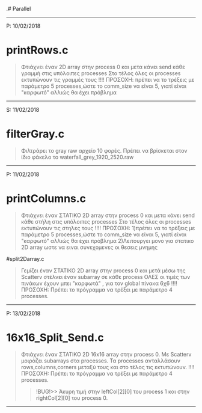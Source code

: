 .# Parallel

-----------------------------------------------------------------------------------------------------------
P: 10/02/2018
# printRows.c
>Φτιάχνει έναν 2D array στην process 0 και μετα κάνει send κάθε γραμμή στις υπόλοιπες processes 
>Στο τέλος όλες οι processes εκτυπώνουν τις γραμμές τους
!!!! ΠΡΟΣΟΧΗ: πρέπει να το τρέξεις με παράμετρο 5 processes,ώστε το comm_size να είναι 5, γιατί είναι "καρφωτό" αλλιώς θα έχει πρόβλημα

------------------------------------------------------------------------------------------------------------
S: 11/02/2018
# filterGray.c
>Φιλτράρει το gray raw αρχείο 10 φορές.
>Πρέπει να βρίσκεται στον ίδιο φάκελο το waterfall_grey_1920_2520.raw

------------------------------------------------------------------------------------------------------------
P: 11/02/2018
# printColumns.c
>Φτιάχνει έναν ΣΤΑΤΙΚΟ 2D array στην process 0 και μετα κάνει send κάθε στήλη στις υπόλοιπες processes 
>Στο τέλος όλες οι processes εκτυπώνουν τις στηλες τους
!!!! ΠΡΟΣΟΧΗ: 1)πρέπει να το τρέξεις με παράμετρο 5 processes,ώστε το comm_size να είναι 5, γιατί είναι "καρφωτό" αλλιώς θα έχει πρόβλημα
	      2)Λειτουργει μονο για στατικο 2D array ωστε να ειναι συνεχομενες οι θεσεις μνημης

#split2Darray.c
>Γεμίζει έναν ΣΤΑΤΙΚΟ 2D array στην process 0 και μετά μέσω της Scatterv στέλνει έναν subarray σε κάθε process
>ΟΛΕΣ οι τιμές των πινάκων έχουν μπει "καρφωτά" , για τον global πίνακα 6χ6
!!!! ΠΡΟΣΟΧΗ: Πρέπει το πρόγραμμα να τρέξει με παράμετρο 4 processes.

------------------------------------------------------------------------------------------------------------
P: 13/02/2018
# 16x16_Split_Send.c
>Φτιάχνει έναν ΣΤΑΤΙΚΟ 2D 16x16 array στην process 0.
>Με Scatterv μοιράζει subarrays στα processes.
>Τα processes ανταλλάσουν rows,columns,corners μεταξύ τους και στο τέλος τις εκτυπώνουν.
!!!! ΠΡΟΣΟΧΗ: Πρέπει το πρόγραμμα να τρέξει με παράμετρο 4 processes.
>>!BUG!>> Άκυρη τιμή στην leftCol[2][0] του process 1 και στην rightCol[2][0] του process 0.

------------------------------------------------------------------------------------------------------------
